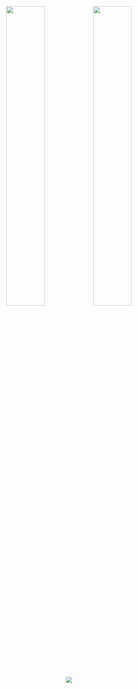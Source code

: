 <div align="center">
        <a href="#"><img width="45%" src="https://github-readme-stats.vercel.app/api?username=ItsWizZard&layout=compact&theme=gotham&hide_border=true&show_icons=true"/></a>
        <a href="#"><img width="45%" src="https://github-readme-stats.vercel.app/api?username=BigYoo93&layout=compact&theme=gotham&hide_border=true&show_icons=true"/></a>
  <p><a href="https://discord.gg/uXuByJZEjZ">
      <img src="https://img.shields.io/discord/829160091315863562?style=for-the-badge&logo=discord&labelColor=7289da&logoColor=white&color=2c2f33&label=Discord"/>
  </a></p>
</div>
